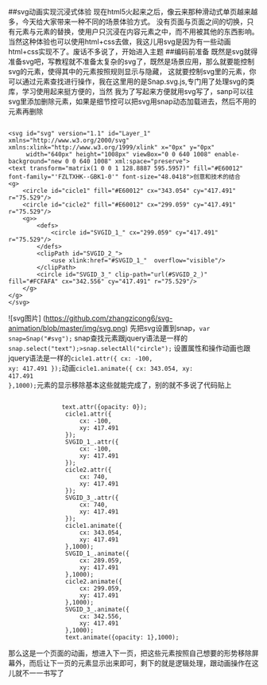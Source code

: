 ##svg动画实现沉浸式体验
现在html5火起来之后，像云来那种滑动式单页越来越多，今天给大家带来一种不同的场景体验方式。
没有页面与页面之间的切换，只有元素与元素的替换，使用户只沉浸在内容元素之中，而不用被其他的东西影响。
当然这种体验也可以使用html+css去做，我这儿用svg是因为有一些动画html+css实现不了。废话不多说了，开始进入主题
##编码前准备
既然是svg就得准备svg吧，写教程就不准备太复杂的svg了，既然是场景应用，那么就要能控制svg的元素，使得其中的元素按照规则显示与隐藏，
这就要控制svg里的元素，你可以通过元素查找进行操作，我在这里用的是Snap.svg.js,专门用了处理svg的类库，学习使用起来挺方便的，当然
我为了写起来方便就用svg写了，sanp可以往svg里添加删除元素，如果是细节控可以把svg用snap动态加载进去，然后不用的元素再删除
<pre><code>
&lt;svg id="svg" version="1.1" id="Layer_1" xmlns="http://www.w3.org/2000/svg" xmlns:xlink="http://www.w3.org/1999/xlink" x="0px" y="0px"
     width="640px" height="1008px" viewBox="0 0 640 1008" enable-background="new 0 0 640 1008" xml:space="preserve"&gt;
&lt;text transform="matrix(1 0 0 1 128.8887 595.5957)" fill="#E60012" font-family="'FZLTXHK--GBK1-0'" font-size="48.0418">创意和技术的结合</text>
&lt;g&gt;
	&lt;circle id="cicle1" fill="#E60012" cx="343.054" cy="417.491" r="75.529"/>
	&lt;circle id="cicle2" fill="#E60012" cx="299.059" cy="417.491" r="75.529"/>
	&lt;g&gt;>
		&lt;defs&gt;
			&lt;circle id="SVGID_1_" cx="299.059" cy="417.491" r="75.529"/&gt;
		&lt;/defs&gt;
		&lt;clipPath id="SVGID_2_"&gt;
			&lt;use xlink:href="#SVGID_1_"  overflow="visible"/&gt;
		&lt;/clipPath&gt;
		&lt;circle id="SVGID_3_" clip-path="url(#SVGID_2_)" fill="#FCFAFA" cx="342.556" cy="417.491" r="75.529"/&gt;
	&lt;/g&gt;
&lt;/g&gt;
&lt;/svg&gt;
</code></pre>
![svg图片] (https://github.com/zhangzicong6/svg-animation/blob/master/img/svg.png)
先把svg设置到snap，<code>var snap=Snap("#svg");</code> snap查找元素跟jquery语法是一样的<code>snap.select("text");>snap.selectAll("circle");</code>
设置属性和操作动画也跟jquery语法是一样的<code>cicle1.attr({
    				cx: -100,
					xy: 417.491
				});</code>动画<code>cicle1.animate({
    				cx: 343.054,
					xy: 417.491
				},1000);</code>元素的显示移除基本这些就能完成了，别的就不多说了代码贴上

<pre><code>
               text.attr({opacity: 0});
				cicle1.attr({
					cx: -100,
					xy: 417.491
				});
				SVGID_1_.attr({
					cx: -100,
					xy: 417.491
				});
				cicle2.attr({
					cx: 740,
					xy: 417.491
				});
				SVGID_3_.attr({
					cx: 740,
					xy: 417.491
				});
                cicle1.animate({
    				cx: 343.054,
					xy: 417.491
				},1000);
				SVGID_1_.animate({
					cx: 289.059,
					xy: 417.491
				},1000);
				cicle2.animate({
					cx: 299.059,
					xy: 417.491
				},1000);
				SVGID_3_.animate({
					cx: 342.556,
					xy: 417.491
				},1000);
                text.animate({opacity: 1},1000);
</code></pre>
[id]: url/to/image
那么这是一个页面的动画，想进入下一页，把这些元素按照自己想要的形势移除屏幕外，而后让下一页的元素显示出来即可，剩下的就是逻辑处理，跟动画操作在这儿就不一一书写了
